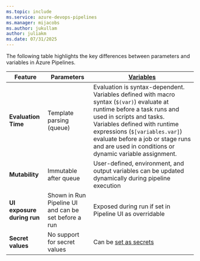```yaml
---
ms.topic: include
ms.service: azure-devops-pipelines
ms.manager: mijacobs
ms.author: jukullam
author: juliakm
ms.date: 07/31/2025
---
```


The following table highlights the key differences between parameters and variables in Azure Pipelines.

| Feature              | Parameters         |  [Variables](../variables.md)         |
|----------------------|----------------------------|-----------------------------|
| **Evaluation Time**  | Template parsing (queue)   | Evaluation is syntax-dependent. Variables defined with macro syntax (`$(var)`) evaluate at runtime before a task runs and used in scripts and tasks. Variables defined with runtime expressions (`$[variables.var]`) evaluate before a job or stage runs and are used in conditions or dynamic variable assignment.  |
| **Mutability**       | Immutable after queue      | User-defined, environment, and output variables can be updated dynamically during pipeline execution |
| **UI exposure during run**  | Shown in Run Pipeline UI and can be set before a run | Exposed during run if set in Pipeline UI as overridable |
| **Secret values**      | No support for secret values | Can be [set as secrets](../set-secret-variables.md) |

